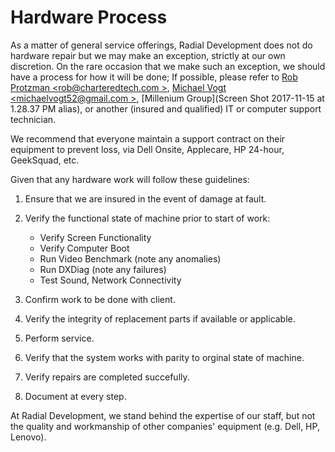 # Hardware Process

As a matter of general service offerings, Radial Development does not do
hardware repair but we may make an exception, strictly at our own discretion.
On the rare occasion that we make such an exception, we should have a process
for how it will be done; If possible, please refer to [Rob Protzman <rob@charteredtech.com >](mailto:rob@charteredtech.com), [Michael Vogt <michaelvogt52@gmail.com >](mailto:michaelvogt52@gmail.com), [Millenium Group](Screen Shot 2017-11-15 at 1.28.37 PM alias), or another (insured and
qualified) IT or computer support technician.

We recommend that everyone maintain a support contract on their equipment to
prevent loss, via Dell Onsite, Applecare, HP 24-hour, GeekSquad, etc.

Given that any hardware work will follow these guidelines:

1. Ensure that we are insured in the event of damage at fault.

1. Verify the functional state of machine prior to start of work:
    - Verify Screen Functionality
    - Verify Computer Boot
    - Run Video Benchmark (note any anomalies)
    - Run DXDiag (note any failures)
    - Test Sound, Network Connectivity

1. Confirm work to be done with client.

1. Verify the integrity of replacement parts if available or applicable.

1. Perform service.

1. Verify that the system works with parity to orginal state of machine.

1. Verify repairs are completed succefully.

1. Document at every step.

At Radial Development, we stand behind the expertise of our staff, but not the
quality and workmanship of other companies' equipment (e.g. Dell, HP, Lenovo).

